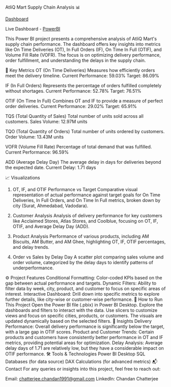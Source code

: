 AtliQ Mart Supply Chain Analysis 📊

[Dashboard](https://github.com/Chatterjee18/AtliQ-Mart--Supply-Chain-Analysis/blob/b71d4749495686d052a64c1f9b46b577ef495ec5/AtliQ%20Mart%20Analysis.pdf)

Live Dashboard - [PowerBI](https://app.powerbi.com/groups/me/reports/949c5632-04ad-4a52-861d-fa123e3a4002/eb422f36245a3cc37a5b?experience=power-bi)

This Power BI project presents a comprehensive analysis of AtliQ Mart's supply chain performance. The dashboard offers key insights into metrics like On Time Deliveries (OT), In Full Orders (IF), On Time In Full (OTIF), and Volume Fill Rate (VOFR). The focus is on optimizing delivery performance, order fulfillment, and understanding the delays in the supply chain.

🔑 Key Metrics
OT (On Time Deliveries)
Measures how efficiently orders meet the delivery timeline.
Current Performance: 59.03%
Target: 86.09%

IF (In Full Orders)
Represents the percentage of orders fulfilled completely without shortages.
Current Performance: 52.78%
Target: 76.51%

OTIF (On Time In Full)
Combines OT and IF to provide a measure of perfect order deliveries.
Current Performance: 29.02%
Target: 65.91%

TQS (Total Quantity of Sales)
Total number of units sold across all customers.
Sales Volume: 12.97M units

TQO (Total Quantity of Orders)
Total number of units ordered by customers.
Order Volume: 13.43M units

VOFR (Volume Fill Rate)
Percentage of total demand that was fulfilled.
Current Performance: 96.59%

ADD (Average Delay Day)
The average delay in days for deliveries beyond the expected date.
Current Delay: 1.71 days

📈 Visualizations
1. OT, IF, and OTIF Performance vs Target
Comparative visual representation of actual performance against target goals for On Time Deliveries, In Full Orders, and On Time In Full metrics, broken down by city (Surat, Ahmedabad, Vadodara).

2. Customer Analysis
Analysis of delivery performance for key customers like Acclaimed Stores, Atlas Stores, and Coolblue, focusing on OT, IF, OTIF, and Average Delay Day (ADD).

3. Product Analysis
Performance of various products, including AM Biscuits, AM Butter, and AM Ghee, highlighting OT, IF, OTIF percentages, and delay trends.

4. Order vs Sales by Delay Day
A scatter plot comparing sales volume and order volume, categorized by the delay days to identify patterns of underperformance.

⚙️ Project Features
Conditional Formatting: Color-coded KPIs based on the gap between actual performance and targets.
Dynamic Filters: Ability to filter data by week, city, product, and customer to focus on specific areas of interest.
Interactive Dashboard: Drill down into specific metrics to explore further details, like city-wise or customer-wise performance.
🚀 How to Run This Project
Open the Power BI file (.pbix) in Power BI Desktop.
Explore the dashboards and filters to interact with the data.
Use slicers to customize views and focus on specific cities, products, or customers.
The visuals are updated dynamically based on the selected filters.
📄 Insights
Delivery Performance: Overall delivery performance is significantly below the target, with a large gap in OTIF scores.
Product and Customer Trends: Certain products and customers have consistently better performance in OT and IF metrics, providing potential areas for optimization.
Delay Analysis: Average delay days of 1.71 are relatively low, but they have a considerable impact on OTIF performance.
🛠️ Tools & Technologies
Power BI Desktop
SQL Databases (for data source)
DAX Calculations (for advanced metrics)
📬 Contact
For any queries or insights into this project, feel free to reach out:

Email: chatterjee.chandan1991@gmail.com
LinkedIn: Chandan Chatterjee
